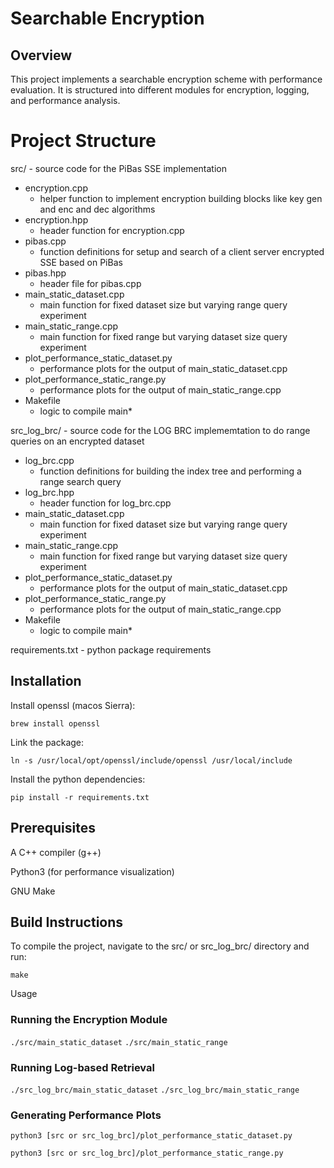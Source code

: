 # Searchable Encryption

## Overview

This project implements a searchable encryption scheme with performance evaluation. It is structured into different modules for encryption, logging, and performance analysis.

# Project Structure

src/ - source code for the PiBas SSE implementation

- encryption.cpp
  - helper function to implement encryption building blocks like key gen and enc and dec algorithms
- encryption.hpp
  - header function for encryption.cpp
- pibas.cpp
  - function definitions for setup and search of a client server encrypted SSE based on PiBas
- pibas.hpp
  - header file for pibas.cpp
- main_static_dataset.cpp
  - main function for fixed dataset size but varying range query experiment
- main_static_range.cpp
  - main function for fixed range but varying dataset size query experiment
- plot_performance_static_dataset.py
  - performance plots for the output of main_static_dataset.cpp
- plot_performance_static_range.py
  - performance plots for the output of main_static_range.cpp
- Makefile
  - logic to compile main\*

src_log_brc/ - source code for the LOG BRC implememtation to do range queries on an encrypted dataset

- log_brc.cpp
  - function definitions for building the index tree and performing a range search query
- log_brc.hpp
  - header function for log_brc.cpp
- main_static_dataset.cpp
  - main function for fixed dataset size but varying range query experiment
- main_static_range.cpp
  - main function for fixed range but varying dataset size query experiment
- plot_performance_static_dataset.py
  - performance plots for the output of main_static_dataset.cpp
- plot_performance_static_range.py
  - performance plots for the output of main_static_range.cpp
- Makefile
  - logic to compile main\*

requirements.txt - python package requirements

## Installation

Install openssl (macos Sierra):

`brew install openssl`

Link the package:

`ln -s /usr/local/opt/openssl/include/openssl /usr/local/include`

Install the python dependencies:

`pip install -r requirements.txt`

## Prerequisites

A C++ compiler (g++)

Python3 (for performance visualization)

GNU Make

## Build Instructions

To compile the project, navigate to the src/ or src_log_brc/ directory and run:

`make`

Usage

### Running the Encryption Module

`./src/main_static_dataset`
`./src/main_static_range`

### Running Log-based Retrieval

`./src_log_brc/main_static_dataset`
`./src_log_brc/main_static_range`

### Generating Performance Plots

`python3 [src or src_log_brc]/plot_performance_static_dataset.py`

`python3 [src or src_log_brc]/plot_performance_static_range.py`
